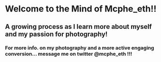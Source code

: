 # Welcome to the Mind of Mcphe_eth!!

## A growing process as I learn more about myself and my passion for photography!

### For more info. on my photography and a more active engaging conversion... message me on twitter @mcphe_eth !!!
